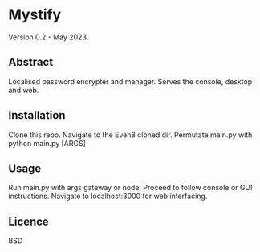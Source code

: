 # Mystify
Version 0.2 - May 2023.

## Abstract
Localised password encrypter and manager. Serves the console, desktop and web.

## Installation
Clone this repo. Navigate to the Even8 cloned dir. Permutate main.py with python main.py [ARGS]

## Usage
Run main.py with args gateway or node. Proceed to follow console or GUI instructions.
Navigate to localhost:3000 for web interfacing.

## Licence
BSD